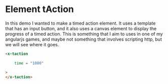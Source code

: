 # Element tAction

In this demo I wanted to make a timed action element. It uses a template that has an input button, and it also uses a canvas element to display the progress of a timed action. This is something that I aim to uses in one of my angularjs games, and maybe not something that involves scripting http, but we will see where it goes.

```html
<x-taction
 
    time = "1000"
 
>
</x-taction>
```